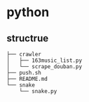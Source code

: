 # python

## structrue

```test
├── crawler 
│   ├── 163music_list.py
│   └── scrape_douban.py
├── push.sh
├── README.md
└── snake
    └── snake.py
```
